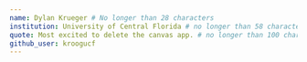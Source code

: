 ```yaml
---
name: Dylan Krueger # No longer than 28 characters
institution: University of Central Florida # no longer than 58 characters
quote: Most excited to delete the canvas app. # no longer than 100 characters, avoid using quotes(") to guarantee the format remains the same.
github_user: kroogucf
---
```

